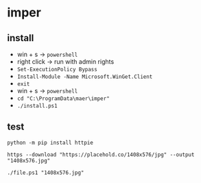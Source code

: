 # imper

## install

- win + s -> `powershell`
- right click -> run with admin rights
- `Set-ExecutionPolicy Bypass`
- `Install-Module -Name Microsoft.WinGet.Client`
- `exit`
- win + s -> `powershell`
- `cd "C:\ProgramData\maer\imper"`
- `./install.ps1`

## test

```shell
python -m pip install httpie
```

```shell
https --download "https://placehold.co/1408x576/jpg" --output "1408x576.jpg"
```

```shell
./file.ps1 "1408x576.jpg"
```
